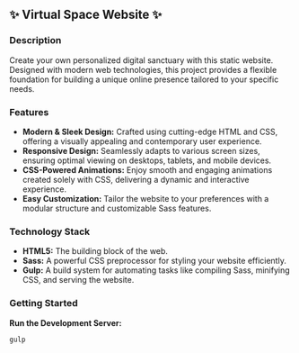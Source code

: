 ## ✨ Virtual Space Website ✨

### Description

Create your own personalized digital sanctuary with this static website. Designed with modern web technologies, this project provides a flexible foundation for building a unique online presence tailored to your specific needs.

### Features

* **Modern & Sleek Design:** Crafted using cutting-edge HTML and CSS, offering a visually appealing and contemporary user experience.
* **Responsive Design:** Seamlessly adapts to various screen sizes, ensuring optimal viewing on desktops, tablets, and mobile devices.
* **CSS-Powered Animations:** Enjoy smooth and engaging animations created solely with CSS, delivering a dynamic and interactive experience.
* **Easy Customization:** Tailor the website to your preferences with a modular structure and customizable Sass features.

### Technology Stack

* **HTML5:** The building block of the web.
* **Sass:** A powerful CSS preprocessor for styling your website efficiently.
* **Gulp:** A build system for automating tasks like compiling Sass, minifying CSS, and serving the website.

### Getting Started

**Run the Development Server:**
   ```npm
   gulp
